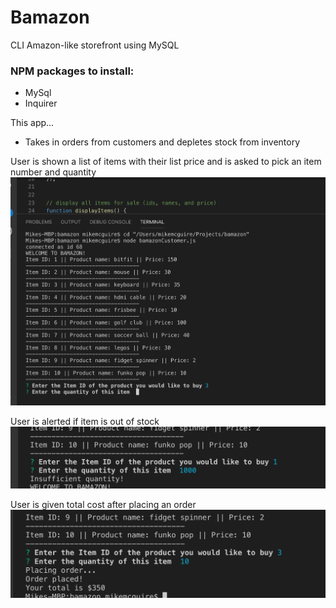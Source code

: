 # Bamazon
CLI Amazon-like storefront using MySQL

### NPM packages to install:
- MySql
- Inquirer

This app...
- Takes in orders from customers and depletes stock from inventory

User is shown a list of items with their list price and is asked to pick an item number and quantity
![displayItems](https://github.com/mwmcguire/bamazon/blob/master/images/displayItems.png)

User is alerted if item is out of stock
![insufficient_quantity](https://github.com/mwmcguire/bamazon/blob/master/images/insufficient_quantity.png)

User is given total cost after placing an order
![movie-this](https://github.com/mwmcguire/bamazon/blob/master/images/order_placed.png)
